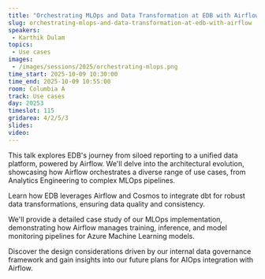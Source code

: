 ```yaml
---
title: "Orchestrating MLOps and Data Transformation at EDB with Airflow"
slug: orchestrating-mlops-and-data-transformation-at-edb-with-airflow
speakers:
 - Karthik Dulam
topics:
 - Use cases
images:
 - /images/sessions/2025/orchestrating-mlops.png
time_start: 2025-10-09 10:30:00
time_end: 2025-10-09 10:55:00
room: Columbia A
track: Use cases
day: 20253
timeslot: 115
gridarea: 4/2/5/3
slides:
video:
---
```


This talk explores EDB's journey from siloed reporting to a unified data platform, powered by Airflow. We'll delve into the architectural evolution, showcasing how Airflow orchestrates a diverse range of use cases, from Analytics Engineering to complex MLOps pipelines.

Learn how EDB leverages Airflow and Cosmos to integrate dbt for robust data transformations, ensuring data quality and consistency.

We'll provide a detailed case study of our MLOps implementation, demonstrating how Airflow manages training, inference, and model monitoring pipelines for Azure Machine Learning models.

Discover the design considerations driven by our internal data governance framework and gain insights into our future plans for AIOps integration with Airflow.